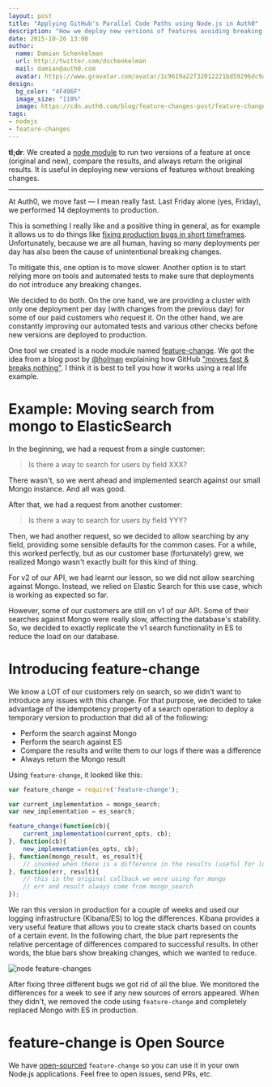 ```yaml
---
layout: post
title: "Applying GitHub's Parallel Code Paths using Node.js in Auth0"
description: "How we deploy new versions of features avoiding breaking changes and how you can do it too."
date: 2015-10-26 13:00
author:
  name: Damian Schenkelman
  url: http://twitter.com/dschenkelman
  mail: damian@auth0.com
  avatar: https://www.gravatar.com/avatar/1c9619a22f32012221bd59296dc9a1a2??s=60
design:
  bg_color: "4F496F"
  image_size: "110%"
  image: https://cdn.auth0.com/blog/feature-changes-post/feature-change.png
tags:
- nodejs
- feature-changes
---
```


**tl;dr**: We created a [node module](https://github.com/dschenkelman/feature-change) to run two versions of a feature at once (original and new), compare the results, and always return the original results. It is useful in deploying new versions of features without breaking changes.

-------------

At Auth0, we move fast — I mean really fast. Last Friday alone (yes, Friday), we performed  14 deployments to production.

This is something I really like and a positive thing in general, as for example it allows us to do things like [fixing production bugs in short timeframes](https://twitter.com/trydis/status/642809967859380224). Unfortunately, because we are all human, having so many deployments per day has also been the cause of unintentional breaking changes.

To mitigate this, one option is to move slower. Another option is to start relying more on tools and automated tests to make sure that deployments do not introduce any breaking changes.

We decided to do both. On the one hand, we are providing a cluster with only one deployment per day (with changes from the previous day) for some of our paid customers who request it. On the other hand, we are constantly improving our automated tests and various other checks before new versions are deployed to production.

One tool we created is a node module named [feature-change](https://github.com/dschenkelman/feature-change). We got the idea from a blog post by [@holman](https://twitter.com/holman) explaining how GitHub ["moves fast & breaks nothing"](http://zachholman.com/talk/move-fast-break-nothing/). I think it is best to tell you how it works using a real life example.

# Example: Moving search from mongo to ElasticSearch
In the beginning, we had a request from a single customer:

> Is there a way to search for users by field XXX?

There wasn't, so we went ahead and implemented search against our small Mongo instance. And all was good.

After that, we had a request from another customer:

> Is there a way to search for users by field YYY?

Then, we had another request, so we decided to allow searching by any field, providing some sensible defaults for the common cases. For a while, this worked perfectly, but as our customer base (fortunately) grew, we realized Mongo wasn't exactly built for this kind of thing.

For v2 of our API, we had learnt our lesson, so we did not allow searching against Mongo. Instead, we relied on Elastic Search for this use case, which is working as expected so far.

However, some of our customers are still on v1 of our API. Some of their searches against Mongo were really slow, affecting the database's stability. So, we decided to exactly replicate the v1 search functionality in ES to reduce the load on our database.

# Introducing feature-change
We know a LOT of our customers rely on search, so we didn't want to introduce any issues with this change. For that purpose, we decided to take advantage of the idempotency property of a search operation to deploy a temporary version to production that did all of the following:

* Perform the search against Mongo
* Perform the search against ES
* Compare the results and write them to our logs if there was a difference
* Always return the Mongo result

Using `feature-change`, it looked like this:

```js
var feature_change = require('feature-change');

var current_implementation = mongo_search;
var new_implementation = es_search;

feature_change(function(cb){
    current_implementation(current_opts, cb);
}, function(cb){
    new_implementation(es_opts, cb);
}, function(mongo_result, es_result){
    // invoked when there is a difference in the results (useful for logging)
}, function(err, result){
    // this is the original callback we were using for mongo
    // err and result always come from mongo_search
});
```

We ran this version in production for a couple of weeks and used our logging infrastructure (Kibana/ES) to log the differences. Kibana provides a very useful feature that allows you to create stack charts based on counts of a certain event. In the following chart, the blue part represents the relative percentage of differences compared to successful results. In other words, the blue bars show breaking changes, which we wanted to reduce.

![node feature-changes](https://cdn.auth0.com/blog/parallel-code-paths/parallel-code-paths-1.png)

After fixing three different bugs we got rid of all the blue. We monitored the differences for a week to see if any new sources of errors appeared. When they didn't, we removed the code using `feature-change` and completely replaced Mongo with ES in production.

# feature-change is Open Source
We have [open-sourced](https://github.com/dschenkelman/feature-change) `feature-change` so you can use it in your own Node.js applications. Feel free to open issues, send PRs, etc.